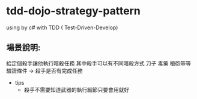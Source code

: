# tdd-dojo-strategy-pattern
using by c# with TDD ( Test-Driven-Develop)

## 場景說明:
給定個殺手讓他執行暗殺任務
其中殺手可以有不同暗殺方式 刀子 毒藥 槍砲等等
驗證條件 -> 殺手是否有完成任務

- tips
  - 殺手不需要知道武器的執行細節只要會用就好